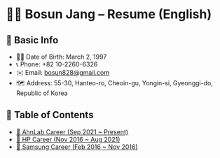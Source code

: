 # 👨‍💻 Bosun Jang – Resume (English)

## 📌 Basic Info

* 👩‍💻 Date of Birth: March 2, 1997
* 📞 Phone: +82 10-2260-6326
* ✉️ Email: [bosun828@gmail.com](mailto:bosun828@gmail.com)
* 🗺️ Address: 55-30, Hanteo-ro, Cheoin-gu, Yongin-si, Gyeonggi-do, Republic of Korea

## 📌 Table of Contents

* [🏢 AhnLab Career (Sep 2021 \~ Present)](./ahnlab.md)
* [🏢 HP Career (Nov 2016 \~ Aug 2021)](./hp.md)
* [🏢 Samsung Career (Feb 2016 ~ Nov 2016)](./samsung.md)
